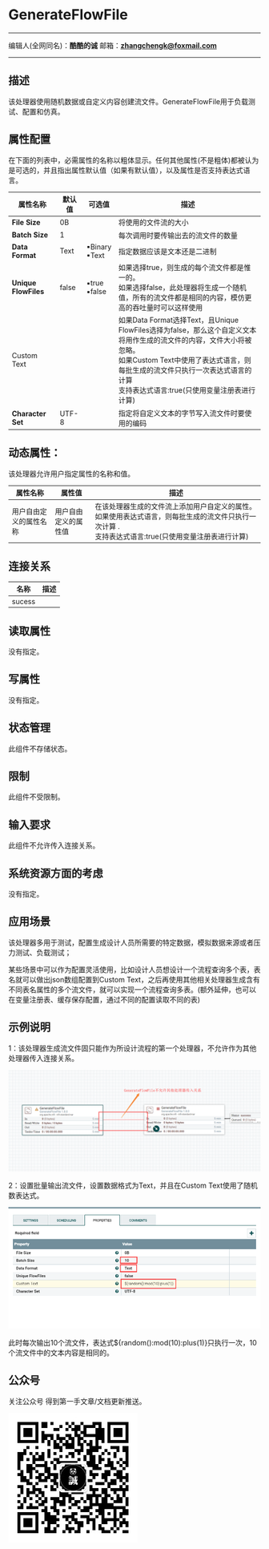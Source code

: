 # GenerateFlowFile
***
编辑人(全网同名)：__**酷酷的诚**__  邮箱：**zhangchengk@foxmail.com** 
***


## 描述

该处理器使用随机数据或自定义内容创建流文件。GenerateFlowFile用于负载测试、配置和仿真。

## 属性配置

在下面的列表中，必需属性的名称以粗体显示。任何其他属性(不是粗体)都被认为是可选的，并且指出属性默认值（如果有默认值），以及属性是否支持表达式语言。

|属性名称|默认值|可选值|描述|
|----|----|----|----|
|**File Size**|0B||将使用的文件流的大小|
|**Batch Size**|1||每次调用时要传输出去的流文件的数量|
|**Data Format**|Text|▪Binary<br/> ▪Text|指定数据应该是文本还是二进制|
|**Unique FlowFiles**|false|▪true<br/> ▪false|如果选择true，则生成的每个流文件都是惟一的。<br>如果选择false，此处理器将生成一个随机值，所有的流文件都是相同的内容，模仿更高的吞吐量时可以这样使用|
|Custom Text|||如果Data Format选择Text，且Unique FlowFiles选择为false，那么这个自定义文本将用作生成的流文件的内容，文件大小将被忽略。<br>如果Custom Text中使用了表达式语言，则每批生成的流文件只执行一次表达式语言的计算<br>支持表达式语言:true(只使用变量注册表进行计算)|
|**Character Set**|UTF-8||指定将自定义文本的字节写入流文件时要使用的编码|

## 动态属性：

该处理器允许用户指定属性的名称和值。

|属性名称|属性值|描述|
|----|----|----|
|用户自由定义的属性名称|用户自由定义的属性值|在该处理器生成的文件流上添加用户自定义的属性。如果使用表达式语言，则每批生成的流文件只执行一次计算 .<br>支持表达式语言:true(只使用变量注册表进行计算)|

## 连接关系

|名称|描述|
|----|----|
|sucess||

## 读取属性

没有指定。

## 写属性

没有指定。

## 状态管理

此组件不存储状态。

## 限制

此组件不受限制。

## 输入要求

 此组件不允许传入连接关系。

## 系统资源方面的考虑

没有指定。

## 应用场景

该处理器多用于测试，配置生成设计人员所需要的特定数据，模拟数据来源或者压力测试、负载测试；

某些场景中可以作为配置灵活使用，比如设计人员想设计一个流程查询多个表，表名就可以做出json数组配置到Custom Text，之后再使用其他相关处理器生成含有不同表名属性的多个流文件，就可以实现一个流程查询多表。(额外延伸，也可以在变量注册表、缓存保存配置，通过不同的配置读取不同的表)

## 示例说明

1：该处理器生成流文件固只能作为所设计流程的第一个处理器，不允许作为其他处理器传入连接关系。

![](../image/processors/GenerateFlowFile/dataflow.png)

2：设置批量输出流文件，设置数据格式为Text，并且在Custom Text使用了随机数表达式。

![](../image/processors/GenerateFlowFile/config.png)

此时每次输出10个流文件，表达式${random():mod(10):plus(1)}只执行一次，10个流文件中的文本内容是相同的。

## 公众号

关注公众号 得到第一手文章/文档更新推送。

![](../image/wechat.jpg)